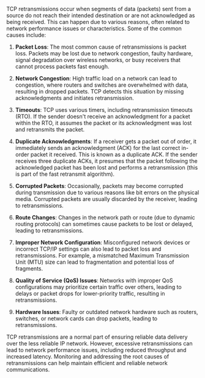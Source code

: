TCP retransmissions occur when segments of data (packets) sent from a source do not reach their intended destination or are not acknowledged as being received. This can happen due to various reasons, often related to network performance issues or characteristics. Some of the common causes include:

1. **Packet Loss**: The most common cause of retransmissions is packet loss. Packets may be lost due to network congestion, faulty hardware, signal degradation over wireless networks, or busy receivers that cannot process packets fast enough.

2. **Network Congestion**: High traffic load on a network can lead to congestion, where routers and switches are overwhelmed with data, resulting in dropped packets. TCP detects this situation by missing acknowledgments and initiates retransmission.

3. **Timeouts**: TCP uses various timers, including retransmission timeouts (RTO). If the sender doesn't receive an acknowledgment for a packet within the RTO, it assumes the packet or its acknowledgment was lost and retransmits the packet.

4. **Duplicate Acknowledgments**: If a receiver gets a packet out of order, it immediately sends an acknowledgment (ACK) for the last correct in-order packet it received. This is known as a duplicate ACK. If the sender receives three duplicate ACKs, it presumes that the packet following the acknowledged packet has been lost and performs a retransmission (this is part of the fast retransmit algorithm).

5. **Corrupted Packets**: Occasionally, packets may become corrupted during transmission due to various reasons like bit errors on the physical media. Corrupted packets are usually discarded by the receiver, leading to retransmissions.

6. **Route Changes**: Changes in the network path or route (due to dynamic routing protocols) can sometimes cause packets to be lost or delayed, leading to retransmissions.

7. **Improper Network Configuration**: Misconfigured network devices or incorrect TCP/IP settings can also lead to packet loss and retransmissions. For example, a mismatched Maximum Transmission Unit (MTU) size can lead to fragmentation and potential loss of fragments.

8. **Quality of Service (QoS) Issues**: Networks with improper QoS configurations may prioritize certain traffic over others, leading to delays or packet drops for lower-priority traffic, resulting in retransmissions.

9. **Hardware Issues**: Faulty or outdated network hardware such as routers, switches, or network cards can drop packets, leading to retransmissions.

TCP retransmissions are a normal part of ensuring reliable data delivery over the less reliable IP network. However, excessive retransmissions can lead to network performance issues, including reduced throughput and increased latency. Monitoring and addressing the root causes of retransmissions can help maintain efficient and reliable network communications.